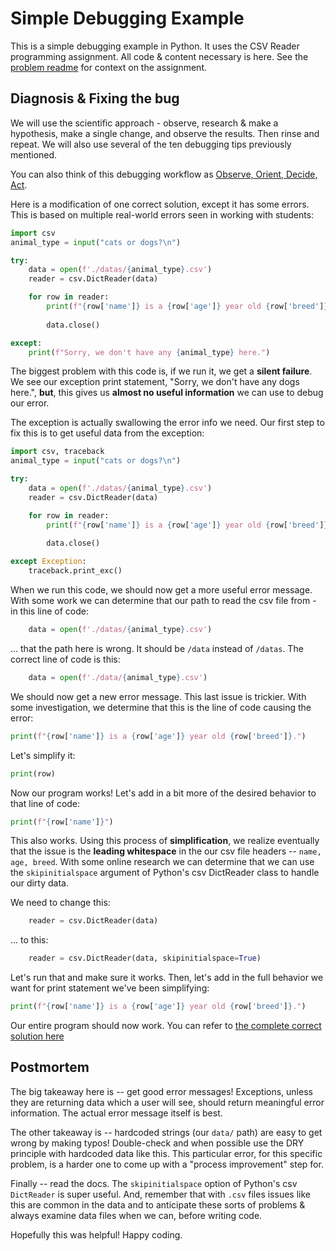 # Simple Debugging Example

This is a simple debugging example in Python. It uses the CSV Reader programming assignment. All code & content necessary is here. See the [problem readme](problem-readme.md) for context on the assignment.

## Diagnosis & Fixing the bug

We will use the scientific approach - observe, research & make a hypothesis, make a single change, and observe the results. Then rinse and repeat. We will also use several of the ten debugging tips previously mentioned.

You can also think of this debugging workflow as [Observe, Orient, Decide, Act](https://fs.blog/ooda-loop/).

Here is a modification of one correct solution, except it has some errors. This is based on multiple real-world errors seen in working with students:

```python
import csv
animal_type = input("cats or dogs?\n")

try:
    data = open(f'./datas/{animal_type}.csv')
    reader = csv.DictReader(data)

    for row in reader:
        print(f"{row['name']} is a {row['age']} year old {row['breed']}.")
        
        data.close()

except:
    print(f"Sorry, we don't have any {animal_type} here.")
```

The biggest problem with this code is, if we run it, we get a **silent failure**. We see our exception print statement, "Sorry, we don't have any dogs here.", **but**, this gives us **almost no useful information** we can use to debug our error.

The exception is actually swallowing the error info we need. Our first step to fix this is to get useful data from the exception:


```python
import csv, traceback
animal_type = input("cats or dogs?\n")

try:
    data = open(f'./datas/{animal_type}.csv')
    reader = csv.DictReader(data)

    for row in reader:
        print(f"{row['name']} is a {row['age']} year old {row['breed']}.")
        
        data.close()

except Exception:
    traceback.print_exc()
```

When we run this code, we should now get a more useful error message. With some work we can determine that our path to read the csv file from - in this line of code:

```python
    data = open(f'./datas/{animal_type}.csv')
```

... that the path here is wrong. It should be `/data` instead of `/datas`. The correct line of code is this:

```python
    data = open(f'./data/{animal_type}.csv')
```

We should now get a new error message. This last issue is trickier. With some investigation, we determine that this is the line of code causing the error:

```python
print(f"{row['name']} is a {row['age']} year old {row['breed']}.")
```

Let's simplify it:
```python
print(row)
```

Now our program works! Let's add in a bit more of the desired behavior to that line of code:

```python
print(f"{row['name']}") 
```

This also works. Using this process of **simplification**, we realize eventually that the issue is the **leading whitespace** in the our csv file headers -- `name, age, breed`. With some online research we can determine that we can use the `skipinitialspace` argument of Python's csv DictReader class to handle our dirty data.

We need to change this:
```python
    reader = csv.DictReader(data)
```

... to this:

```python
    reader = csv.DictReader(data, skipinitialspace=True)
```

Let's run that and make sure it works. Then, let's add in the full behavior we want for print statement we've been simplifying:

```python
print(f"{row['name']} is a {row['age']} year old {row['breed']}.")
```

Our entire program should now work. You can refer to [the complete correct solution here](solution.py)

## Postmortem

The big takeaway here is -- get good error messages! Exceptions, unless they are returning data which a user will see, should return meaningful error information. The actual error message itself is best.

The other takeaway is -- hardcoded strings (our `data/` path) are easy to get wrong by making typos! Double-check and when possible use the DRY principle with hardcoded data like this. This particular error, for this specific problem, is a harder one to come up with a "process improvement" step for.

Finally -- read the docs. The `skipinitialspace` option of Python's csv `DictReader` is super useful. And, remember that with `.csv` files issues like this are common in the data and to anticipate these sorts of problems & always examine data files when we can, before writing code.

Hopefully this was helpful! Happy coding.
